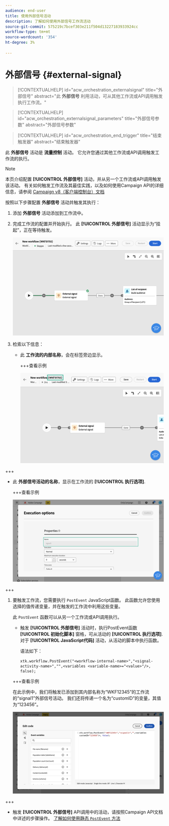 ```yaml
---
audience: end-user
title: 使用外部信号活动
description: 了解如何使用外部信号工作流活动
source-git-commit: 575219c7bcef303e211f504d13227183933924cc
workflow-type: tm+mt
source-wordcount: '354'
ht-degree: 3%

---
```


# 外部信号 {#external-signal}

<!--External Signal End-->

>[!CONTEXTUALHELP]
>id="acw_orchestration_externalsignal"
>title="外部信号"
>abstract="此 **外部信号** 利用活动，可从其他工作流或API调用触发执行工作流。"

>[!CONTEXTUALHELP]
>id="acw_orchestration_externalsignal_parameters"
>title="外部信号参数"
>abstract="外部信号参数"

>[!CONTEXTUALHELP]
>id="acw_orchestration_end_trigger"
>title="结束触发器"
>abstract="结束触发器"

此 **外部信号** 活动是 **流量控制** 活动。 它允许您通过其他工作流或API调用触发工作流的执行。

>[!NOTE]
>
>本页介绍配置 **[!UICONTROL 外部信号]** 活动，并从另一个工作流或API调用触发该活动。 有关如何触发工作流及其最佳实践，以及如何使用Campaign API的详细信息，请参阅 [Campaign v8（客户端控制台）文档](https://experienceleague.adobe.com/en/docs/campaign/automation/workflows/advanced-management/javascript-in-workflows#trigger-example)

按照以下步骤配置 **外部信号** 活动并触发其执行：

1. 添加 **外部信号** 活动添加到工作流中。

1. 完成工作流的配置并开始执行。 此 **[!UICONTROL 外部信号]** 活动显示为“挂起”，正在等待触发。

   ![](../assets/external-signal-pending.png)

1. 检索以下信息：

   * 此 **工作流的内部名称**，会在标签旁边显示。

     +++查看示例

     ![](../assets/external-signal-workflow-name.png)

+++

   * 此 **外部信号活动的名称**，显示在工作流的 **[!UICONTROL 执行选项]**.

     +++查看示例

     ![](../assets/external-signal-name.png)

+++

1. 要触发工作流，您需要执行 `PostEvent` JavaScript函数。 此函数允许您使用选择的值传递变量，并在触发的工作流中利用这些变量。

   此 `PostEvent` 函数可以从另一个工作流或API调用执行。

   * 触发 **[!UICONTROL 外部信号]** 活动时，执行PostEvent函数 **[!UICONTROL 初始化脚本]** 窗格，可从活动的 **[!UICONTROL 执行选项]**. 对于 **[!UICONTROL JavaScript代码]** 活动，从活动的脚本中执行函数。

     语法如下：

     ```
     xtk.workflow.PostEvent("<workflow-internal-name>","<signal-activity-name>","",<variables <variable-name>="<value>"/>, false);
     ```

   +++查看示例

   在此示例中，我们将触发已添加到其内部名称为“WKF12345”的工作流的“signal1”外部信号活动。 我们还将传递一个名为“customID”的变量，其值为“123456”。

   ![](../assets/external-signal-sample.png)

+++

   * 触发 **[!UICONTROL 外部信号]** API调用中的活动，请按照Campaign API文档中详述的步骤操作。 [了解如何使用静态 `PostEvent` 方法](https://experienceleague.adobe.com/developer/campaign-api/api/sm-workflow-PostEvent.html)
